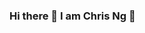 ### Hi there 👋 I am Chris Ng 👋

<!--
**chrisng2008/chrisng2008** is a ✨ _special_ ✨ repository because its `README.md` (this file) appears on your GitHub profile.
[![Anurag's github stats](https://github-readme-stats.vercel.app/api?username=chrisng2008)](https://github.com/anuraghazra/github-readme-stats)
